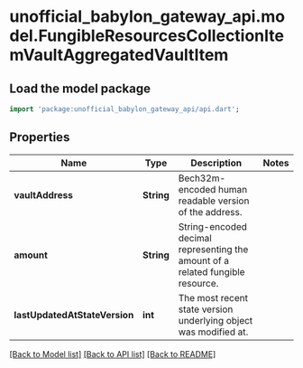 # unofficial_babylon_gateway_api.model.FungibleResourcesCollectionItemVaultAggregatedVaultItem

## Load the model package
```dart
import 'package:unofficial_babylon_gateway_api/api.dart';
```

## Properties
Name | Type | Description | Notes
------------ | ------------- | ------------- | -------------
**vaultAddress** | **String** | Bech32m-encoded human readable version of the address. | 
**amount** | **String** | String-encoded decimal representing the amount of a related fungible resource. | 
**lastUpdatedAtStateVersion** | **int** | The most recent state version underlying object was modified at. | 

[[Back to Model list]](../README.md#documentation-for-models) [[Back to API list]](../README.md#documentation-for-api-endpoints) [[Back to README]](../README.md)



